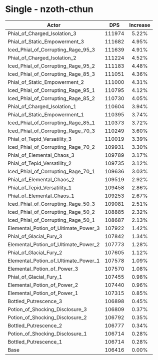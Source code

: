 # Single - nzoth-cthun
| Actor | DPS | Increase |
|---|:---:|:---:|
|Phial_of_Charged_Isolation_3|111974|5.22%|
|Phial_of_Static_Empowerment_3|111682|4.95%|
|Iced_Phial_of_Corrupting_Rage_95_3|111639|4.91%|
|Phial_of_Charged_Isolation_2|111224|4.52%|
|Iced_Phial_of_Corrupting_Rage_95_2|111183|4.48%|
|Iced_Phial_of_Corrupting_Rage_85_3|111051|4.36%|
|Phial_of_Static_Empowerment_2|111000|4.31%|
|Iced_Phial_of_Corrupting_Rage_95_1|110795|4.12%|
|Iced_Phial_of_Corrupting_Rage_85_2|110730|4.05%|
|Phial_of_Charged_Isolation_1|110604|3.94%|
|Phial_of_Static_Empowerment_1|110395|3.74%|
|Iced_Phial_of_Corrupting_Rage_85_1|110373|3.72%|
|Iced_Phial_of_Corrupting_Rage_70_3|110249|3.60%|
|Phial_of_Tepid_Versatility_3|110019|3.39%|
|Iced_Phial_of_Corrupting_Rage_70_2|109931|3.30%|
|Phial_of_Elemental_Chaos_3|109789|3.17%|
|Phial_of_Tepid_Versatility_2|109735|3.12%|
|Iced_Phial_of_Corrupting_Rage_70_1|109636|3.03%|
|Phial_of_Elemental_Chaos_2|109519|2.92%|
|Phial_of_Tepid_Versatility_1|109458|2.86%|
|Phial_of_Elemental_Chaos_1|109253|2.67%|
|Iced_Phial_of_Corrupting_Rage_50_3|109081|2.51%|
|Iced_Phial_of_Corrupting_Rage_50_2|108885|2.32%|
|Iced_Phial_of_Corrupting_Rage_50_1|108687|2.13%|
|Elemental_Potion_of_Ultimate_Power_3|107922|1.42%|
|Phial_of_Glacial_Fury_3|107842|1.34%|
|Elemental_Potion_of_Ultimate_Power_2|107773|1.28%|
|Phial_of_Glacial_Fury_2|107605|1.12%|
|Elemental_Potion_of_Ultimate_Power_1|107578|1.09%|
|Elemental_Potion_of_Power_3|107570|1.08%|
|Phial_of_Glacial_Fury_1|107455|0.98%|
|Elemental_Potion_of_Power_2|107440|0.96%|
|Elemental_Potion_of_Power_1|107315|0.85%|
|Bottled_Putrescence_3|106898|0.45%|
|Potion_of_Shocking_Disclosure_3|106809|0.37%|
|Potion_of_Shocking_Disclosure_2|106792|0.35%|
|Bottled_Putrescence_2|106777|0.34%|
|Potion_of_Shocking_Disclosure_1|106714|0.28%|
|Bottled_Putrescence_1|106714|0.28%|
|Base|106416|0.00%|
